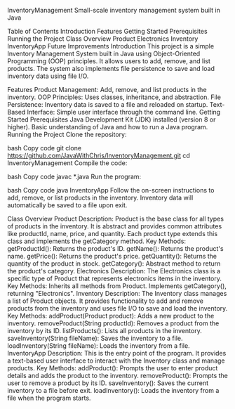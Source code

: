 InventoryManagement
Small-scale inventory management system built in Java

Table of Contents
Introduction
Features
Getting Started
Prerequisites
Running the Project
Class Overview
Product
Electronics
Inventory
InventoryApp
Future Improvements
Introduction
This project is a simple Inventory Management System built in Java using Object-Oriented Programming (OOP) principles. It allows users to add, remove, and list products. The system also implements file persistence to save and load inventory data using file I/O.

Features
Product Management: Add, remove, and list products in the inventory.
OOP Principles: Uses classes, inheritance, and abstraction.
File Persistence: Inventory data is saved to a file and reloaded on startup.
Text-Based Interface: Simple user interface through the command line.
Getting Started
Prerequisites
Java Development Kit (JDK) installed (version 8 or higher).
Basic understanding of Java and how to run a Java program.
Running the Project
Clone the repository:

bash
Copy code
git clone https://github.com/JavaWithChris/InventoryManagement.git
cd InventoryManagement
Compile the code:

bash
Copy code
javac *.java
Run the program:

bash
Copy code
java InventoryApp
Follow the on-screen instructions to add, remove, or list products in the inventory. Inventory data will automatically be saved to a file upon exit.

Class Overview
Product
Description: Product is the base class for all types of products in the inventory. It is abstract and provides common attributes like productId, name, price, and quantity. Each product type extends this class and implements the getCategory method.
Key Methods:
getProductId(): Returns the product's ID.
getName(): Returns the product's name.
getPrice(): Returns the product's price.
getQuantity(): Returns the quantity of the product in stock.
getCategory(): Abstract method to return the product's category.
Electronics
Description: The Electronics class is a specific type of Product that represents electronics items in the inventory.
Key Methods:
Inherits all methods from Product.
Implements getCategory(), returning "Electronics".
Inventory
Description: The Inventory class manages a list of Product objects. It provides functionality to add and remove products from the inventory and uses file I/O to save and load the inventory.
Key Methods:
addProduct(Product product): Adds a new product to the inventory.
removeProduct(String productId): Removes a product from the inventory by its ID.
listProducts(): Lists all products in the inventory.
saveInventory(String fileName): Saves the inventory to a file.
loadInventory(String fileName): Loads the inventory from a file.
InventoryApp
Description: This is the entry point of the program. It provides a text-based user interface to interact with the Inventory class and manage products.
Key Methods:
addProduct(): Prompts the user to enter product details and adds the product to the inventory.
removeProduct(): Prompts the user to remove a product by its ID.
saveInventory(): Saves the current inventory to a file before exit.
loadInventory(): Loads the inventory from a file when the program starts.
